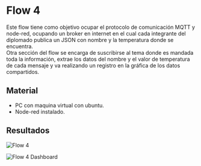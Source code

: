 # Flow 4

Este flow tiene como objetivo ocupar el protocolo de comunicación MQTT y node-red, ocupando un broker en internet en el cual cada integrante del diplomado publica un JSON con nombre y la temperatura donde se encuentra.  
Otra sección del flow se encarga de suscribirse al tema donde es mandada toda la información, extrae los datos del nombre y el valor de temperatura de cada mensaje y va realizando un registro en la gráfica de los datos compartidos.

## Material

- PC con maquina virtual con ubuntu.
- Node-red instalado.

## Resultados
![Flow 4]()

![Flow 4 Dashboard]()